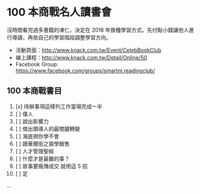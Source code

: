 # 100 本商戰名人讀書會

沒時間看完過多書籍的凍仁，決定在 2018 年換種學習方式。先付點小錢讓他人進行導讀，再依自己的學習階段調整學習方向。

* 活動頁面：<http://www.knack.com.tw/Event/CelebBookClub>
* 線上課程：<http://www.knack.com.tw/Detail/Online/50>
* Facebook Group: <https://www.facebook.com/groups/smartm.readingclub/>

## 100 本商戰書目

1. [x] 待辦事項這樣列工作當場完成一半
2. [ ] 僕人
3. [ ] 說出影響力
4. [ ] 傑出領導人的最關鍵轉變
5. [ ] 海底撈你學不會
6. [ ] 跟華爾街之狼學銷售
7. [ ] 人才管理聖經
8. [ ] 什麼才是最難的事？
9. [ ] 故事要瘋傳成交 就用這 5 招
10. [ ] 定

...
